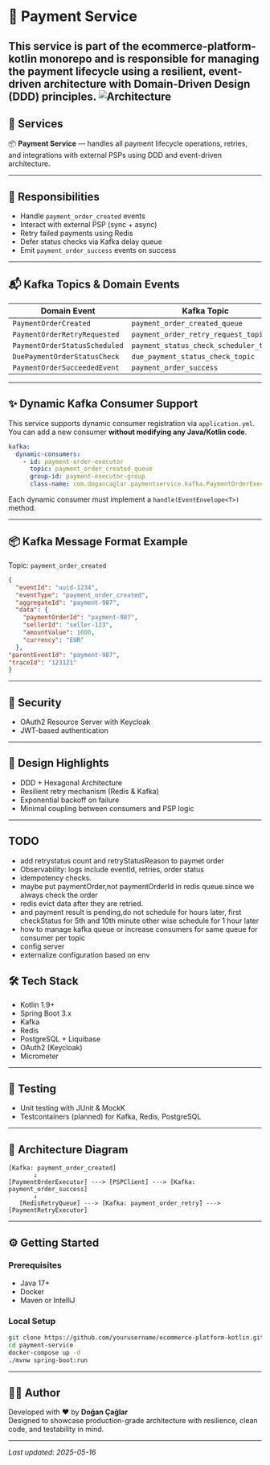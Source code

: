 # 🧾 Payment Service

This service is part of the **ecommerce-platform-kotlin** monorepo and is responsible for managing the payment lifecycle using a resilient, event-driven architecture with Domain-Driven Design (DDD) principles.
![Architecture](https://dcaglar.github.io/ecommerce-platform-kotlin/docs/architecture/payment-service/payment_service_architecture.png)
---

## 🧩 Services

📦 **Payment Service** — handles all payment lifecycle operations, retries, and integrations with external PSPs using DDD and event-driven architecture.

---

## 🚀 Responsibilities

- Handle `payment_order_created` events
- Interact with external PSP (sync + async)
- Retry failed payments using Redis
- Defer status checks via Kafka delay queue
- Emit `payment_order_success` events on success

---

## 📬 Kafka Topics & Domain Events


| Domain Event                   | Kafka Topic                         |
|--------------------------------|-------------------------------------|
| `PaymentOrderCreated`          | `payment_order_created_queue`             |
| `PaymentOrderRetryRequested`   | `payment_order_retry_request_topic` |
| `PaymentOrderStatusScheduled ` | `payment_status_check_scheduler_topic`            |
| `DuePaymentOrderStatusCheck`   | `due_payment_status_check_topic`             |
| `PaymentOrderSucceededEvent`   | `payment_order_success`             |

---

## ✨ Dynamic Kafka Consumer Support

This service supports dynamic consumer registration via `application.yml`.  
You can add a new consumer **without modifying any Java/Kotlin code**.

```yaml
kafka:
  dynamic-consumers:
    - id: payment-order-executor
      topic: payment_order_created_queue
      group-id: payment-executor-group
      class-name: com.dogancaglar.paymentservice.kafka.PaymentOrderExecutor
```

Each dynamic consumer must implement a `handle(EventEnvelope<T>)` method.

---

## 📦 Kafka Message Format Example

Topic: `payment_order_created`

```json
{
  "eventId": "uuid-1234",
  "eventType": "payment_order_created",
  "aggregateId": "payment-987",
  "data": {
    "paymentOrderId": "payment-987",
    "sellerId": "seller-123",
    "amountValue": 1000,
    "currency": "EUR"
  },
"parentEventId": "payment-987",
"traceId": "123121"
}
```

---

## 🔐 Security

- OAuth2 Resource Server with Keycloak
- JWT-based authentication

---

## 🧠 Design Highlights

- DDD + Hexagonal Architecture
- Resilient retry mechanism (Redis & Kafka)
- Exponential backoff on failure
- Minimal coupling between consumers and PSP logic

---

## TODO
 - add retrystatus count and retryStatusReason to paymet order
 - Observability: logs include eventId, retries, order status
 - idempotency checks.
 - maybe put paymentOrder,not paymentOrderId in redis queue.since we always check the order
 - redis evict data after they are retried.
 - and payment result is pending,do not schedule for hours later, first checkStatus for 5th and 10th minute other wise schedule for 1 hour later
 -  how to manage kafka queue or increase consumers for same queue for consumer per topic
 - config server
 - externalize configuration based on env
## 🛠 Tech Stack

- Kotlin 1.9+
- Spring Boot 3.x
- Kafka
- Redis
- PostgreSQL + Liquibase
- OAuth2 (Keycloak)
- Micrometer

---

## 🧪 Testing

- Unit testing with JUnit & MockK
- Testcontainers (planned) for Kafka, Redis, PostgreSQL

---

## 🧱 Architecture Diagram

```text
[Kafka: payment_order_created]
       ↓
[PaymentOrderExecutor] ---> [PSPClient] ---> [Kafka: payment_order_success]
       ↓
   [RedisRetryQueue] ---> [Kafka: payment_order_retry] ---> [PaymentRetryExecutor]
```

---

## ⚙️ Getting Started

### Prerequisites

- Java 17+
- Docker
- Maven or IntelliJ

### Local Setup

```bash
git clone https://github.com/yourusername/ecommerce-platform-kotlin.git
cd payment-service
docker-compose up -d
./mvnw spring-boot:run
```

---

## 👨‍💻 Author

Developed with ❤️ by **Doğan Çağlar**  
Designed to showcase production-grade architecture with resilience, clean code, and testability in mind.

---

_Last updated: 2025-05-16_
